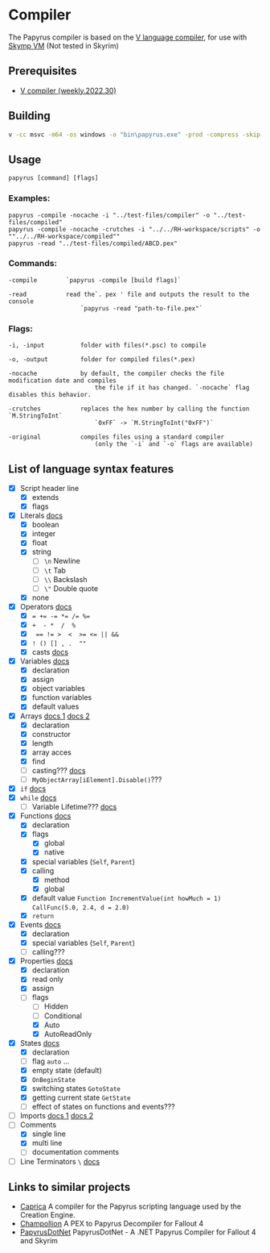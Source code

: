 # Compiler

The Papyrus compiler is based on the [V language compiler](https://github.com/vlang/v/tree/master/vlib/v), for use with [Skymp VM](https://github.com/skyrim-multiplayer/skymp/tree/main/skymp5-server/cpp/papyrus_vm_lib) (Not tested in Skyrim)

## Prerequisites

  - [V compiler (weekly.2022.30)](https://github.com/vlang/v/releases/tag/weekly.2022.30)

## Building

```bash
v -cc msvc -m64 -os windows -o "bin\papyrus.exe" -prod -compress -skip-unused -path "@vlib|@vmodules|modules" "compiler"
```

## Usage

```papyrus [command] [flags]```

### Examples:

```
papyrus -compile -nocache -i "../test-files/compiler" -o "../test-files/compiled"
papyrus -compile -nocache -crutches -i "../../RH-workspace/scripts" -o ""../../RH-workspace/compiled""
papyrus -read "../test-files/compiled/ABCD.pex"
```

### Commands:

```
-compile        `papyrus -compile [build flags]`

-read           read the`. pex ' file and outputs the result to the console
                    `papyrus -read "path-to-file.pex"`
```

### Flags:

```
-i, -input			folder with files(*.psc) to compile

-o, -output			folder for compiled files(*.pex)

-nocache			by default, the compiler checks the file modification date and compiles 
				        the file if it has changed. `-nocache` flag disables this behavior.

-crutches			replaces the hex number by calling the function `M.StringToInt`
                        `0xFF` -> `M.StringToInt("0xFF")`

-original			compiles files using a standard compiler
			        	(only the `-i` and `-o` flags are available)
```

## List of language syntax features

- [x] Script header line
  - [x] extends
  - [x] flags
- [x] Literals [docs](https://www.creationkit.com/index.php?title=Literals_Reference)
  - [x] boolean
  - [x] integer
  - [x] float
  - [x] string
    - [ ] `\n` Newline
    - [ ] `\t` Tab
    - [ ] `\\` Backslash
    - [ ] `\"` Double quote
  - [x] none
- [x] Operators [docs](https://www.creationkit.com/index.php?title=Operator_Reference)
  - [x] `= += -= *= /= %=`
  - [x] `+  - *  /  %`
  - [x] ` == != >  <  >= <= || &&`
  - [x] `! () [] , .  ""`
  - [x] casts [docs](https://www.creationkit.com/index.php?title=Cast_Reference)
- [x] Variables [docs](https://www.creationkit.com/index.php?title=Variable_Reference)
  - [x] declaration
  - [x] assign
  - [x] object variables
  - [x] function variables
  - [x] default values
- [x] Arrays [docs 1](https://www.creationkit.com/index.php?title=Array_Reference) [docs 2](https://www.creationkit.com/index.php?title=Arrays_(Papyrus))
  - [x] declaration
  - [x] constructor
  - [x] length
  - [x] array acces
  - [x] find
  - [ ] casting??? [docs](https://www.creationkit.com/index.php?title=Arrays_(Papyrus)#Casting_Arrays)
  - [ ] `MyObjectArray[iElement].Disable()`???
- [x] `if` [docs](https://www.creationkit.com/index.php?title=Statement_Reference#If_Statement)
- [x] `while` [docs](https://www.creationkit.com/index.php?title=Statement_Reference#While_Statement)
  - [ ] Variable Lifetime??? [docs](https://www.creationkit.com/index.php?title=Statement_Reference#While_and_Variable_Lifetime)
- [x] Functions [docs](https://www.creationkit.com/index.php?title=Function_Reference)
  - [x] declaration
  - [x] flags
    - [x] global
    - [x] native
  - [x] special variables (`Self`, `Parent`)
  - [x] calling
    - [x] method
    - [x] global
  - [x] default value `Function IncrementValue(int howMuch = 1)` `CallFunc(5.0, 2.4, d = 2.0)`
  - [x] `return`
- [x] Events [docs](https://www.creationkit.com/index.php?title=Events_Reference)
  - [x] declaration
  - [x] special variables (`Self`, `Parent`) 
  - [ ] calling???
- [x] Properties [docs](https://www.creationkit.com/index.php?title=Property_Reference)
  - [x] declaration
  - [x] read only
  - [x] assign
  - [ ] flags
    - [ ] Hidden
    - [ ] Conditional
    - [x] Auto
    - [x] AutoReadOnly
- [x] States [docs](https://www.creationkit.com/index.php?title=State_Reference)
  - [x] declaration
  - [ ] flag `auto` ...
  - [x] empty state (default)
  - [x] `OnBeginState`
  - [x] switching states `GotoState`
  - [x] getting current state `GetState`
  - [ ] effect of states on functions and events???
- [ ] Imports [docs 1](https://www.creationkit.com/index.php?title=Script_File_Structure#Imports) [docs 2](https://www.creationkit.com/index.php?title=Function_Reference#Calling_Functions)
- [ ] Comments
  - [x] single line
  - [x] multi line
  - [ ] documentation comments
- [ ] Line Terminators `\` [docs](https://www.creationkit.com/index.php?title=Script_File_Structure#Line_Terminators)

## Links to similar projects

- [Caprica](https://github.com/Orvid/Caprica)
A compiler for the Papyrus scripting language used by the Creation Engine.
- [Champollion](https://github.com/Orvid/Champollion)
A PEX to Papyrus Decompiler for Fallout 4
- [PapyrusDotNet](https://github.com/zerratar/PapyrusDotNet)
PapyrusDotNet - A .NET Papyrus Compiler for Fallout 4 and Skyrim